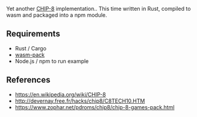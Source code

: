 Yet another [CHIP-8](https://en.wikipedia.org/wiki/CHIP-8) implementation..
This time written in Rust, compiled to wasm and packaged into a npm module.

## Requirements
- Rust / Cargo
- [wasm-pack](https://github.com/rustwasm/wasm-pack)
- Node.js / npm to run example

## References
- https://en.wikipedia.org/wiki/CHIP-8
- http://devernay.free.fr/hacks/chip8/C8TECH10.HTM
- https://www.zophar.net/pdroms/chip8/chip-8-games-pack.html
